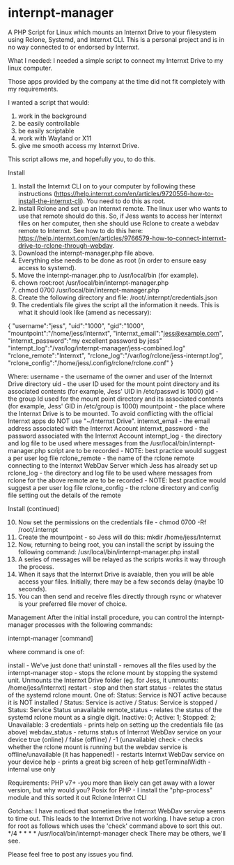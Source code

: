 # internpt-manager
A PHP Script for Linux which mounts an Internxt Drive to your filesystem using Rclone, Systemd, and Internxt CLI.
This is a personal project and is in no way connected to or endorsed by Internxt.

What I needed:
I needed a simple script to connect my Internxt Drive to my linux computer.

Those apps provided by the company at the time did not fit completely with my requirements.

I wanted a script that would:

1) work in the background
2) be easily controllable
3) be easily scriptable
4) work with Wayland or X11
5) give me smooth access my Internxt Drive.

This script allows me, and hopefully you, to do this.

Install

1) Install the Internxt CLI on to your computer by following these instructions (https://help.internxt.com/en/articles/9720556-how-to-install-the-internxt-cli). You need to do this as root.
2) Install Rclone and set up an Internxt remote. The linux user who wants to use that remote should do this. So, if Jess wants to access her Internxt files on her computer, then she should use Rclone to create a webdav remote to Internxt. See how to do this here: https://help.internxt.com/en/articles/9766579-how-to-connect-internxt-drive-to-rclone-through-webdav.
3) Download the internpt-manager.php file above.
4) Everything else needs to be done as root (in order to ensure easy access to systemd).
5) Move the internpt-manager.php to /usr/local/bin (for example).
6) chown root:root /usr/local/bin/internpt-manager.php
7) chmod 0700 /usr/local/bin/internpt-manager.php
8) Create the following directory and file: /root/.internpt/credentials.json
9) The credentials file gives the script all the information it needs. This is what it should look like (amend as necessary):

{
        "username":"jess",
        "uid":"1000",
        "gid":"1000",
        "mountpoint":"/home/jess/Internxt",
        "internxt_email":"jess@example.com",
        "internxt_password":"my excellent password by jess"
        "internpt_log":"/var/log/internpt-manager/jess-combined.log"
        "rclone_remote":"Internxt",
        "rclone_log":"/var/log/rclone/jess-internpt.log",
        "rclone_config":"/home/jess/.config/rclone/rclone.conf"
}

Where:
 username - the username of the owner and user of the Internxt Drive directory
 uid - the user ID used for the mount point directory and its associated contents (for example, Jess' UID in /etc/passwd is 1000)
 gid - the group Id used for the mount point directory and its associated contents (for example, Jess' GID in /etc/group is 1000)
 mountpoint - the place where the Internxt Drive is to be mounted. To avoid conflicting with the official Internxt apps do NOT use "~/Internxt Drive".
 internxt_email - the email address associated with the Internxt Account
 internxt_password - the password associated with the Internxt Account
 internpt_log - the directory and log file to be used where messages from the /usr/local/bin/internpt-manager.php script are to be recorded - NOTE: best practice would suggest a per user log file 
 rclone_remote - the name of the rclone remote connecting to the Internxt WebDav Server which Jess has already set up
 rclone_log - the directory and log file to be used where messages from rclone for the above remote are to be recorded - NOTE: best practice would suggest a per user log file 
 rclone_config - the rclone directory and config file setting out the details of the remote 

 Install (continued)

 10) Now set the permissions on the credentials file - chmod 0700 -Rf /root/.internpt
 11) Create the mountpoint - so Jess will do this: mkdir /home/jess/Internxt
 12) Now, returning to being root, you can install the script by issuing the following command: /usr/local/bin/internpt-manager.php install
 13) A series of messages will be relayed as the scripts works it way through the process.
 14) When it says that the Internxt Drive is avaiable, then you will be able access your files. Initially, there may be a few seconds delay (maybe 10 seconds).
 15) You can then send and receive files directly through rsync or whatever is your preferred file mover of choice.

Management
After the initial install procedure, you can control the internpt-manager processes with the following commands:

internpt-manager [command]

where command is one of:

install - We've just done that!
uninstall - removes all the files used by the internpt-manager
stop - stops the rclone mount by stopping the systemd unit. Unmounts the Internxt Drive folder (eg. for Jess, it unmounts: /home/jess/Internxt)
restart - stop and then start
status - relates the status of the systemd rclone mount. One of: Status: Service is NOT active because it is NOT installed / Status: Service is active / Status: Service is stopped / Status: Service Status unavailable
remote_status - relates the status of the systemd rclone mount as a single digit. Inactive: 0; Active: 1; Stopped: 2; Unavailable: 3
credentials - prints help on setting up the credentials file (as above)
webdav_status - returns status of Internxt WebDav service on your device true (online) / false (offline) / -1 (unavailable) 
check - checks whether the rclone mount is running but the webdav service is offline/unavailable (it has happened!) - restarts Internxt WebDav service on your device
help - prints a great big screen of help
getTerminalWidth - internal use only
     

Requirements:
PHP v7+ -you more than likely can get away with a lower version, but why would you?
Posix for PHP - I install the "php-process" module and this sorted it out
Rclone
Internxt CLI

Gotchas:
I have noticed that sometimes the Internxt WebDav service seems to time out. This leads to the Internxt Drive not working.
I have setup a cron for root as follows which uses the 'check' command above to sort this out.
*/4 * * * * /usr/local/bin/internpt-manager check
There may be others, we'll see.

Please feel free to post any issues you find.
